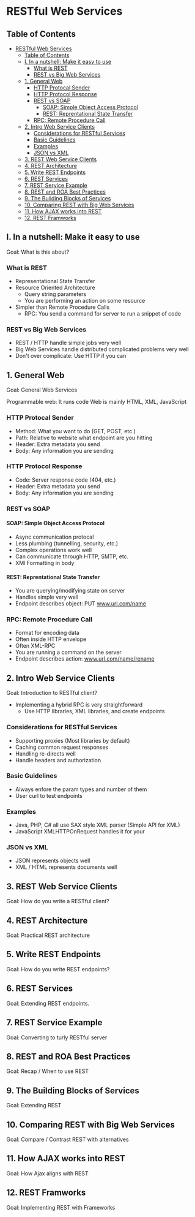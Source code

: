 # RESTful Web Services

## Table of Contents

- [RESTful Web Services](#restful-web-services)
  - [Table of Contents](#table-of-contents)
  - [I. In a nutshell: Make it easy to use](#i-in-a-nutshell-make-it-easy-to-use)
    - [What is REST](#what-is-rest)
    - [REST vs Big Web Services](#rest-vs-big-web-services)
  - [1. General Web](#1-general-web)
    - [HTTP Protocal Sender](#http-protocal-sender)
    - [HTTP Protocol Response](#http-protocol-response)
    - [REST vs SOAP](#rest-vs-soap)
      - [SOAP: Simple Object Access Protocol](#soap-simple-object-access-protocol)
      - [REST: Reprentational State Transfer](#rest-reprentational-state-transfer)
    - [RPC: Remote Procedure Call](#rpc-remote-procedure-call)
  - [2. Intro Web Service Clients](#2-intro-web-service-clients)
    - [Considerations for RESTful Services](#considerations-for-restful-services)
    - [Basic Guidelines](#basic-guidelines)
    - [Examples](#examples)
    - [JSON vs XML](#json-vs-xml)
  - [3. REST Web Service Clients](#3-rest-web-service-clients)
  - [4. REST Architecture](#4-rest-architecture)
  - [5. Write REST Endpoints](#5-write-rest-endpoints)
  - [6. REST Services](#6-rest-services)
  - [7. REST Service Example](#7-rest-service-example)
  - [8. REST and ROA Best Practices](#8-rest-and-roa-best-practices)
  - [9. The Building Blocks of Services](#9-the-building-blocks-of-services)
  - [10. Comparing REST with Big Web Services](#10-comparing-rest-with-big-web-services)
  - [11. How AJAX works into REST](#11-how-ajax-works-into-rest)
  - [12. REST Framworks](#12-rest-framworks)

## I. In a nutshell: Make it easy to use

Goal: What is this about?

### What is REST

- Representational State Transfer
- Resource Oriented Architecture
  - Query string parameters
  - You are performing an action on some resource
- Simpler than Remote Procedure Calls
  - RPC: You send a command for server to run a snippet of code

### REST vs Big Web Services

- REST / HTTP handle simple jobs very well
- Big Web Services handle distributed complicated problems very well
- Don't over complicate: Use HTTP if you can

## 1. General Web

Goal: General Web Services

Programmable web: It runs code
Web is mainly HTML, XML, JavaScript

### HTTP Protocal Sender

- Method: What you want to do (GET, POST, etc.)
- Path: Relative to website what endpoint are you hitting
- Header: Extra metadata you send
- Body: Any information you are sending

### HTTP Protocol Response

- Code: Server response code (404, etc.)
- Header: Extra metadata you send
- Body: Any information you are sending

### REST vs SOAP

#### SOAP: Simple Object Access Protocol

- Async communication protocal
- Less plumbing (tunnelling, security, etc.)
- Complex operations work well
- Can communicate through HTTP, SMTP, etc.
- XMl Formatting in body

#### REST: Reprentational State Transfer

- You are querying/modifying state on server
- Handles simple very well
- Endpoint describes object: PUT www.url.com/name

### RPC: Remote Procedure Call

- Format for encoding data
- Often inside HTTP envelope
- Often XML-RPC
- You are running a command on the server
- Endpoint describes action: www.url.com/name/rename

## 2. Intro Web Service Clients

Goal: Introduction to RESTful client?

- Implementing a hybrid RPC is very straightforward
  - Use HTTP libraries, XML libraries, and create endpoints

### Considerations for RESTful Services

- Supporting proxies (Most libraries by default)
- Caching common request responses
- Handling re-directs well
- Handle headers and authorization

### Basic Guidelines

- Always enfore the param types and number of them
- User curl to test endpoints

### Examples

- Java, PHP, C# all use SAX style XML parser (Simple API for XML)
- JavaScript XMLHTTPOnRequest handles it for your

### JSON vs XML

- JSON represents objects well
- XML / HTML represents documents well

## 3. REST Web Service Clients

Goal: How do you write a RESTful client?

## 4. REST Architecture

Goal: Practical REST architecture

## 5. Write REST Endpoints

Goal: How do you write REST endpoints?

## 6. REST Services

Goal: Extending REST endpoints.

## 7. REST Service Example

Goal: Converting to turly RESTful server

## 8. REST and ROA Best Practices

Goal: Recap / When to use REST

## 9. The Building Blocks of Services

Goal: Extending REST

## 10. Comparing REST with Big Web Services

Goal: Compare / Contrast REST with alternatives

## 11. How AJAX works into REST

Goal: How Ajax aligns with REST

## 12. REST Framworks

Goal: Implementing REST with Frameworks
